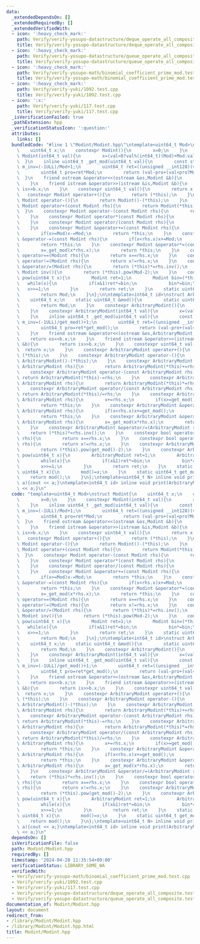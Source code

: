 ```yaml
---
data:
  _extendedDependsOn: []
  _extendedRequiredBy: []
  _extendedVerifiedWith:
  - icon: ':heavy_check_mark:'
    path: Verify/verify-yosupo-datastructure/deque_operate_all_composite.test.cpp
    title: Verify/verify-yosupo-datastructure/deque_operate_all_composite.test.cpp
  - icon: ':heavy_check_mark:'
    path: Verify/verify-yosupo-datastructure/queue_operate_all_composite.test.cpp
    title: Verify/verify-yosupo-datastructure/queue_operate_all_composite.test.cpp
  - icon: ':heavy_check_mark:'
    path: Verify/verify-yosupo-math/binomial_coefficient_prime_mod.test.cpp
    title: Verify/verify-yosupo-math/binomial_coefficient_prime_mod.test.cpp
  - icon: ':heavy_check_mark:'
    path: Verify/verify-yuki/1092.test.cpp
    title: Verify/verify-yuki/1092.test.cpp
  - icon: ':x:'
    path: Verify/verify-yuki/117.test.cpp
    title: Verify/verify-yuki/117.test.cpp
  _isVerificationFailed: true
  _pathExtension: hpp
  _verificationStatusIcon: ':question:'
  attributes:
    links: []
  bundledCode: "#line 1 \"Modint/Modint.hpp\"\ntemplate<uint64_t Mod>\nstruct Modint{\n\
    \    uint64_t x;\n    constexpr Modint(){\n        x=0;\n    }\n    constexpr\
    \ Modint(int64_t val){\n        x=(val<0?val%(int64_t)(Mod)+Mod:val%Mod);\n  \
    \  }\n    inline uint64_t _get_mod(uint64_t val){\n        const static uint64_t\
    \ m_inv=(-1ULL)/Mod+1;\n        uint64_t ret=((unsigned __int128)(val)*m_inv)>>64;\n\
    \        uint64_t pro=ret*Mod;\n        return (val-pro+(val<pro?Mod:0));\n  \
    \  }\n    friend ostream &operator<<(ostream &os,Modint &b){\n        return os<<b.x;\n\
    \    }\n    friend istream &operator>>(istream &is,Modint &b){\n        return\
    \ is>>b.x;\n    }\n    constexpr uint64_t val(){\n        return x;\n    }\n \
    \   constexpr Modint operator+(){\n        return (*this);\n    }\n    constexpr\
    \ Modint operator-(){\n        return Modint()-(*this);\n    }\n    constexpr\
    \ Modint operator+(const Modint rhs){\n        return Modint(*this)+=rhs;\n  \
    \  }\n    constexpr Modint operator-(const Modint rhs){\n        return Modint(*this)-=rhs;\n\
    \    }\n    constexpr Modint operator*(const Modint rhs){\n        return Modint(*this)*=rhs;\n\
    \    }\n    constexpr Modint operator/(const Modint rhs){\n        return Modint(*this)/=rhs;\n\
    \    }\n    constexpr Modint &operator+=(const Modint rhs){\n        x+=rhs.x;\n\
    \        if(x>=Mod)x-=Mod;\n        return *this;\n    }\n    constexpr Modint\
    \ &operator-=(const Modint rhs){\n        if(x<rhs.x)x+=Mod;\n        x-=rhs.x;\n\
    \        return *this;\n    }\n    constexpr Modint &operator*=(const Modint rhs){\n\
    \        x=_get_mod(x*rhs.x);\n        return *this;\n    }\n    constexpr bool\
    \ operator==(Modint rhs){\n        return x==rhs.x;\n    }\n    constexpr bool\
    \ operator!=(Modint rhs){\n        return x!=rhs.x;\n    }\n    constexpr Modint\
    \ &operator/=(Modint rhs){\n        return (*this)*=rhs.inv();\n    }\n    constexpr\
    \ Modint inv(){\n        return (*this).pow(Mod-2);\n    }\n    constexpr Modint\
    \ pow(uint64_t x){\n        Modint ret=1;\n        Modint bin=(*this);\n     \
    \   while(x){\n            if(x&1)ret*=bin;\n            bin*=bin;\n         \
    \   x>>=1;\n        }\n        return ret;\n    }\n    static uint64_t get_mod(){\n\
    \        return Mod;\n    }\n};\n\ntemplate<int64_t id>\nstruct ArbitraryModint{\n\
    \    uint64_t x;\n    static uint64_t &mod(){\n        static uint64_t Mod=0;\n\
    \        return Mod;\n    }\n    constexpr ArbitraryModint(){\n        x=0;\n\
    \    }\n    constexpr ArbitraryModint(int64_t val){\n        x=(val<0?val%(int64_t)(get_mod())+get_mod():val%get_mod());\n\
    \    }\n    inline uint64_t _get_mod(uint64_t val){\n        const static uint64_t\
    \ m_inv=(-1ULL)/get_mod()+1;\n        uint64_t ret=((unsigned __int128)(val)*m_inv)>>64;\n\
    \        uint64_t pro=ret*get_mod();\n        return (val-pro+(val<pro?get_mod():0));\n\
    \    }\n    friend ostream &operator<<(ostream &os,ArbitraryModint &b){\n    \
    \    return os<<b.x;\n    }\n    friend istream &operator>>(istream &is,ArbitraryModint\
    \ &b){\n        return is>>b.x;\n    }\n    constexpr uint64_t val(){\n      \
    \  return x;\n    }\n    constexpr ArbitraryModint operator+(){\n        return\
    \ (*this);\n    }\n    constexpr ArbitraryModint operator-(){\n        return\
    \ ArbitraryModint()-(*this);\n    }\n    constexpr ArbitraryModint operator+(const\
    \ ArbitraryModint rhs){\n        return ArbitraryModint(*this)+=rhs;\n    }\n\
    \    constexpr ArbitraryModint operator-(const ArbitraryModint rhs){\n       \
    \ return ArbitraryModint(*this)-=rhs;\n    }\n    constexpr ArbitraryModint operator*(const\
    \ ArbitraryModint rhs){\n        return ArbitraryModint(*this)*=rhs;\n    }\n\
    \    constexpr ArbitraryModint operator/(const ArbitraryModint rhs){\n       \
    \ return ArbitraryModint(*this)/=rhs;\n    }\n    constexpr ArbitraryModint &operator+=(const\
    \ ArbitraryModint rhs){\n        x+=rhs.x;\n        if(x>=get_mod())x-=get_mod();\n\
    \        return *this;\n    }\n    constexpr ArbitraryModint &operator-=(const\
    \ ArbitraryModint rhs){\n        if(x<rhs.x)x+=get_mod();\n        x-=rhs.x;\n\
    \        return *this;\n    }\n    constexpr ArbitraryModint &operator*=(const\
    \ ArbitraryModint rhs){\n        x=_get_mod(x*rhs.x);\n        return *this;\n\
    \    }\n    constexpr ArbitraryModint &operator/=(ArbitraryModint rhs){\n    \
    \    return (*this)*=rhs.inv();\n    }\n    constexpr bool operator==(ArbitraryModint\
    \ rhs){\n        return x==rhs.x;\n    }\n    constexpr bool operator!=(ArbitraryModint\
    \ rhs){\n        return x!=rhs.x;\n    }\n    constexpr ArbitraryModint inv(){\n\
    \        return (*this).pow(get_mod()-2);\n    }\n    constexpr ArbitraryModint\
    \ pow(uint64_t x){\n        ArbitraryModint ret=1;\n        ArbitraryModint bin=(*this);\n\
    \        while(x){\n            if(x&1)ret*=bin;\n            bin*=bin;\n    \
    \        x>>=1;\n        }\n        return ret;\n    }\n    static void set_mod(const\
    \ uint64_t x){\n        mod()=x;\n    }\n    static uint64_t get_mod(){\n    \
    \    return mod();\n    }\n};\ntemplate<uint64_t N> inline void print(Modint<N>\
    \ a){cout << a;}\ntemplate<int64_t id> inline void print(ArbitraryModint<id> a){cout\
    \ << a;}\n"
  code: "template<uint64_t Mod>\nstruct Modint{\n    uint64_t x;\n    constexpr Modint(){\n\
    \        x=0;\n    }\n    constexpr Modint(int64_t val){\n        x=(val<0?val%(int64_t)(Mod)+Mod:val%Mod);\n\
    \    }\n    inline uint64_t _get_mod(uint64_t val){\n        const static uint64_t\
    \ m_inv=(-1ULL)/Mod+1;\n        uint64_t ret=((unsigned __int128)(val)*m_inv)>>64;\n\
    \        uint64_t pro=ret*Mod;\n        return (val-pro+(val<pro?Mod:0));\n  \
    \  }\n    friend ostream &operator<<(ostream &os,Modint &b){\n        return os<<b.x;\n\
    \    }\n    friend istream &operator>>(istream &is,Modint &b){\n        return\
    \ is>>b.x;\n    }\n    constexpr uint64_t val(){\n        return x;\n    }\n \
    \   constexpr Modint operator+(){\n        return (*this);\n    }\n    constexpr\
    \ Modint operator-(){\n        return Modint()-(*this);\n    }\n    constexpr\
    \ Modint operator+(const Modint rhs){\n        return Modint(*this)+=rhs;\n  \
    \  }\n    constexpr Modint operator-(const Modint rhs){\n        return Modint(*this)-=rhs;\n\
    \    }\n    constexpr Modint operator*(const Modint rhs){\n        return Modint(*this)*=rhs;\n\
    \    }\n    constexpr Modint operator/(const Modint rhs){\n        return Modint(*this)/=rhs;\n\
    \    }\n    constexpr Modint &operator+=(const Modint rhs){\n        x+=rhs.x;\n\
    \        if(x>=Mod)x-=Mod;\n        return *this;\n    }\n    constexpr Modint\
    \ &operator-=(const Modint rhs){\n        if(x<rhs.x)x+=Mod;\n        x-=rhs.x;\n\
    \        return *this;\n    }\n    constexpr Modint &operator*=(const Modint rhs){\n\
    \        x=_get_mod(x*rhs.x);\n        return *this;\n    }\n    constexpr bool\
    \ operator==(Modint rhs){\n        return x==rhs.x;\n    }\n    constexpr bool\
    \ operator!=(Modint rhs){\n        return x!=rhs.x;\n    }\n    constexpr Modint\
    \ &operator/=(Modint rhs){\n        return (*this)*=rhs.inv();\n    }\n    constexpr\
    \ Modint inv(){\n        return (*this).pow(Mod-2);\n    }\n    constexpr Modint\
    \ pow(uint64_t x){\n        Modint ret=1;\n        Modint bin=(*this);\n     \
    \   while(x){\n            if(x&1)ret*=bin;\n            bin*=bin;\n         \
    \   x>>=1;\n        }\n        return ret;\n    }\n    static uint64_t get_mod(){\n\
    \        return Mod;\n    }\n};\n\ntemplate<int64_t id>\nstruct ArbitraryModint{\n\
    \    uint64_t x;\n    static uint64_t &mod(){\n        static uint64_t Mod=0;\n\
    \        return Mod;\n    }\n    constexpr ArbitraryModint(){\n        x=0;\n\
    \    }\n    constexpr ArbitraryModint(int64_t val){\n        x=(val<0?val%(int64_t)(get_mod())+get_mod():val%get_mod());\n\
    \    }\n    inline uint64_t _get_mod(uint64_t val){\n        const static uint64_t\
    \ m_inv=(-1ULL)/get_mod()+1;\n        uint64_t ret=((unsigned __int128)(val)*m_inv)>>64;\n\
    \        uint64_t pro=ret*get_mod();\n        return (val-pro+(val<pro?get_mod():0));\n\
    \    }\n    friend ostream &operator<<(ostream &os,ArbitraryModint &b){\n    \
    \    return os<<b.x;\n    }\n    friend istream &operator>>(istream &is,ArbitraryModint\
    \ &b){\n        return is>>b.x;\n    }\n    constexpr uint64_t val(){\n      \
    \  return x;\n    }\n    constexpr ArbitraryModint operator+(){\n        return\
    \ (*this);\n    }\n    constexpr ArbitraryModint operator-(){\n        return\
    \ ArbitraryModint()-(*this);\n    }\n    constexpr ArbitraryModint operator+(const\
    \ ArbitraryModint rhs){\n        return ArbitraryModint(*this)+=rhs;\n    }\n\
    \    constexpr ArbitraryModint operator-(const ArbitraryModint rhs){\n       \
    \ return ArbitraryModint(*this)-=rhs;\n    }\n    constexpr ArbitraryModint operator*(const\
    \ ArbitraryModint rhs){\n        return ArbitraryModint(*this)*=rhs;\n    }\n\
    \    constexpr ArbitraryModint operator/(const ArbitraryModint rhs){\n       \
    \ return ArbitraryModint(*this)/=rhs;\n    }\n    constexpr ArbitraryModint &operator+=(const\
    \ ArbitraryModint rhs){\n        x+=rhs.x;\n        if(x>=get_mod())x-=get_mod();\n\
    \        return *this;\n    }\n    constexpr ArbitraryModint &operator-=(const\
    \ ArbitraryModint rhs){\n        if(x<rhs.x)x+=get_mod();\n        x-=rhs.x;\n\
    \        return *this;\n    }\n    constexpr ArbitraryModint &operator*=(const\
    \ ArbitraryModint rhs){\n        x=_get_mod(x*rhs.x);\n        return *this;\n\
    \    }\n    constexpr ArbitraryModint &operator/=(ArbitraryModint rhs){\n    \
    \    return (*this)*=rhs.inv();\n    }\n    constexpr bool operator==(ArbitraryModint\
    \ rhs){\n        return x==rhs.x;\n    }\n    constexpr bool operator!=(ArbitraryModint\
    \ rhs){\n        return x!=rhs.x;\n    }\n    constexpr ArbitraryModint inv(){\n\
    \        return (*this).pow(get_mod()-2);\n    }\n    constexpr ArbitraryModint\
    \ pow(uint64_t x){\n        ArbitraryModint ret=1;\n        ArbitraryModint bin=(*this);\n\
    \        while(x){\n            if(x&1)ret*=bin;\n            bin*=bin;\n    \
    \        x>>=1;\n        }\n        return ret;\n    }\n    static void set_mod(const\
    \ uint64_t x){\n        mod()=x;\n    }\n    static uint64_t get_mod(){\n    \
    \    return mod();\n    }\n};\ntemplate<uint64_t N> inline void print(Modint<N>\
    \ a){cout << a;}\ntemplate<int64_t id> inline void print(ArbitraryModint<id> a){cout\
    \ << a;}\n"
  dependsOn: []
  isVerificationFile: false
  path: Modint/Modint.hpp
  requiredBy: []
  timestamp: '2024-04-28 11:35:54+09:00'
  verificationStatus: LIBRARY_SOME_WA
  verifiedWith:
  - Verify/verify-yosupo-math/binomial_coefficient_prime_mod.test.cpp
  - Verify/verify-yuki/1092.test.cpp
  - Verify/verify-yuki/117.test.cpp
  - Verify/verify-yosupo-datastructure/deque_operate_all_composite.test.cpp
  - Verify/verify-yosupo-datastructure/queue_operate_all_composite.test.cpp
documentation_of: Modint/Modint.hpp
layout: document
redirect_from:
- /library/Modint/Modint.hpp
- /library/Modint/Modint.hpp.html
title: Modint/Modint.hpp
---
```

